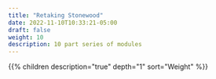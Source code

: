 ```yaml
---
title: "Retaking Stonewood"
date: 2022-11-10T10:33:21-05:00
draft: false
weight: 10
description: 10 part series of modules
---
```


{{% children description="true" depth="1"  sort="Weight" %}}

